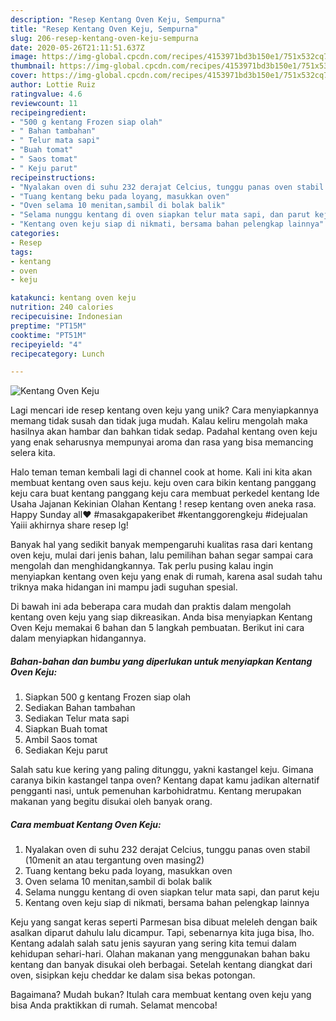 ```yaml
---
description: "Resep Kentang Oven Keju, Sempurna"
title: "Resep Kentang Oven Keju, Sempurna"
slug: 206-resep-kentang-oven-keju-sempurna
date: 2020-05-26T21:11:51.637Z
image: https://img-global.cpcdn.com/recipes/4153971bd3b150e1/751x532cq70/kentang-oven-keju-foto-resep-utama.jpg
thumbnail: https://img-global.cpcdn.com/recipes/4153971bd3b150e1/751x532cq70/kentang-oven-keju-foto-resep-utama.jpg
cover: https://img-global.cpcdn.com/recipes/4153971bd3b150e1/751x532cq70/kentang-oven-keju-foto-resep-utama.jpg
author: Lottie Ruiz
ratingvalue: 4.6
reviewcount: 11
recipeingredient:
- "500 g kentang Frozen siap olah"
- " Bahan tambahan"
- " Telur mata sapi"
- "Buah tomat"
- " Saos tomat"
- " Keju parut"
recipeinstructions:
- "Nyalakan oven di suhu 232 derajat Celcius, tunggu panas oven stabil (10menit an atau tergantung oven masing2)"
- "Tuang kentang beku pada loyang, masukkan oven"
- "Oven selama 10 menitan,sambil di bolak balik"
- "Selama nunggu kentang di oven siapkan telur mata sapi, dan parut keju"
- "Kentang oven keju siap di nikmati, bersama bahan pelengkap lainnya"
categories:
- Resep
tags:
- kentang
- oven
- keju

katakunci: kentang oven keju 
nutrition: 240 calories
recipecuisine: Indonesian
preptime: "PT15M"
cooktime: "PT51M"
recipeyield: "4"
recipecategory: Lunch

---
```



![Kentang Oven Keju](https://img-global.cpcdn.com/recipes/4153971bd3b150e1/751x532cq70/kentang-oven-keju-foto-resep-utama.jpg)

Lagi mencari ide resep kentang oven keju yang unik? Cara menyiapkannya memang tidak susah dan tidak juga mudah. Kalau keliru mengolah maka hasilnya akan hambar dan bahkan tidak sedap. Padahal kentang oven keju yang enak seharusnya mempunyai aroma dan rasa yang bisa memancing selera kita.

Halo teman teman kembali lagi di channel cook at home. Kali ini kita akan membuat kentang oven saus keju. keju oven cara bikin kentang panggang keju cara buat kentang panggang keju cara membuat perkedel kentang Ide Usaha Jajanan Kekinian Olahan Kentang ! resep kentang oven aneka rasa. Happy Sunday all❤️ #masakgapakeribet #kentanggorengkeju #idejualan Yaiii akhirnya share resep lg!

Banyak hal yang sedikit banyak mempengaruhi kualitas rasa dari kentang oven keju, mulai dari jenis bahan, lalu pemilihan bahan segar sampai cara mengolah dan menghidangkannya. Tak perlu pusing kalau ingin menyiapkan kentang oven keju yang enak di rumah, karena asal sudah tahu triknya maka hidangan ini mampu jadi suguhan spesial.


Di bawah ini ada beberapa cara mudah dan praktis dalam mengolah kentang oven keju yang siap dikreasikan. Anda bisa menyiapkan Kentang Oven Keju memakai 6 bahan dan 5 langkah pembuatan. Berikut ini cara dalam menyiapkan hidangannya.

<!--inarticleads1-->

##### Bahan-bahan dan bumbu yang diperlukan untuk menyiapkan Kentang Oven Keju:

1. Siapkan 500 g kentang Frozen siap olah
1. Sediakan  Bahan tambahan
1. Sediakan  Telur mata sapi
1. Siapkan Buah tomat
1. Ambil  Saos tomat
1. Sediakan  Keju parut


Salah satu kue kering yang paling ditunggu, yakni kastangel keju. Gimana caranya bikin kastangel tanpa oven? Kentang dapat kamu jadikan alternatif pengganti nasi, untuk pemenuhan karbohidratmu. Kentang merupakan makanan yang begitu disukai oleh banyak orang. 

<!--inarticleads2-->

##### Cara membuat Kentang Oven Keju:

1. Nyalakan oven di suhu 232 derajat Celcius, tunggu panas oven stabil (10menit an atau tergantung oven masing2)
1. Tuang kentang beku pada loyang, masukkan oven
1. Oven selama 10 menitan,sambil di bolak balik
1. Selama nunggu kentang di oven siapkan telur mata sapi, dan parut keju
1. Kentang oven keju siap di nikmati, bersama bahan pelengkap lainnya


Keju yang sangat keras seperti Parmesan bisa dibuat meleleh dengan baik asalkan diparut dahulu lalu dicampur. Tapi, sebenarnya kita juga bisa, lho. Kentang adalah salah satu jenis sayuran yang sering kita temui dalam kehidupan sehari-hari. Olahan makanan yang menggunakan bahan baku kentang dan banyak disukai oleh berbagai. Setelah kentang diangkat dari oven, sisipkan keju cheddar ke dalam sisa bekas potongan. 

Bagaimana? Mudah bukan? Itulah cara membuat kentang oven keju yang bisa Anda praktikkan di rumah. Selamat mencoba!
